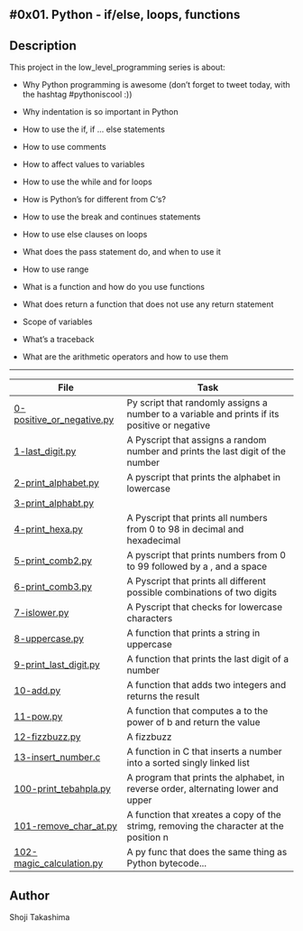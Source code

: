 #0x01. Python - if/else, loops, functions
---
## Description

This project in the low_level_programming series is about:

* Why Python programming is awesome (don’t forget to tweet today, with the hashtag #pythoniscool :))

* Why indentation is so important in Python

* How to use the if, if ... else statements

* How to use comments

* How to affect values to variables

* How to use the while and for loops

* How is Python’s for different from C‘s?

* How to use the break and continues statements

* How to use else clauses on loops

* What does the pass statement do, and when to use it

* How to use range

* What is a function and how do you use functions

* What does return a function that does not use any return statement

* Scope of variables

* What’s a traceback

* What are the arithmetic operators and how to use them

---
File|Task
---|---
[0-positive_or_negative.py ](./0-positive_or_negative.py ) | Py script that randomly assigns a number to a variable and prints if its positive or negative
[1-last_digit.py ](./1-last_digit.py ) | A Pyscript that assigns a random number and prints the last digit of the number
[2-print_alphabet.py ](./2-print_alphabet.py ) | A pyscript that prints the alphabet in lowercase
[3-print_alphabt.py ](./3-print_alphabt.py ) | 
[4-print_hexa.py ](./4-print_hexa.py ) | A Pyscript that prints all numbers from 0 to 98 in decimal and hexadecimal
[5-print_comb2.py ](./5-print_comb2.py ) | A pyscript that prints numbers from 0 to 99 followed by a , and a space
[6-print_comb3.py ](./6-print_comb3.py ) | A Pyscript that prints all different possible combinations of two digits
[7-islower.py ](./7-islower.py ) | A Pyscript that checks for lowercase characters
[8-uppercase.py ](./8-uppercase.py ) | A function that prints a string in uppercase
[9-print_last_digit.py ](./9-print_last_digit.py ) | A function that prints the last digit of a number
[10-add.py ](./10-add.py ) | A function that adds two integers and returns the result
[11-pow.py ](./11-pow.py ) | A function that computes a to the power of b and return the value
[12-fizzbuzz.py ](./12-fizzbuzz.py ) | A fizzbuzz
[13-insert_number.c ](./13-insert_number.c ) | A function in C that inserts a number into a sorted singly linked list
[100-print_tebahpla.py ](./100-print_tebahpla.py ) | A program that prints the alphabet, in reverse order, alternating lower and upper
[101-remove_char_at.py ](./101-remove_char_at.py ) | A function that xreates a copy of the strimg, removing the character at the position n
[102-magic_calculation.py ](./102-magic_calculation.py ) | A py func that does the same thing as Python bytecode...

## Author
 Shoji Takashima
